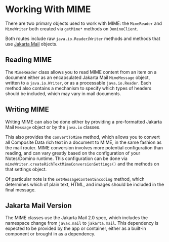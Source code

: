 # Working With MIME

There are two primary objects used to work with MIME: the `MimeReader` and `MimeWriter` both created via `getMime*` methods on `DominoClient`.

Both routes include raw `java.io.Reader`/`Writer` methods and methods that use [Jakarta Mail](https://eclipse-ee4j.github.io/mail/) objects.

## Reading MIME

The `MimeReader` class allows you to read MIME content from an item on a document either as an encapsulated Jakarta Mail `MimeMessage` object, written to a `java.io.Writer`, or as a processable `java.io.Reader`. Each method also contains a mechanism to specify which types of headers should be included, which may vary in mail documents.

## Writing MIME

Writing MIME can also be done either by providing a pre-formatted Jakarta Mail `Message` object or by the `java.io` classes.

This also provides the `convertToMime` method, which allows you to convert all Composite Data rich text in a document to MIME, in the same fashion as the mail router. MIME conversion involves more potential configuration than reading, and can vary greatly based on the configuration of your Notes/Domino runtime. This configuration can be done via `mimeWriter.createRichTextMimeConversionSettings()` and the methods on that settings object.

Of particular note is the `setMessageContentEncoding` method, which determines which of plain text, HTML, and images should be included in the final message.

## Jakarta Mail Version

The MIME classes use the Jakarta Mail 2.0 spec, which includes the namespace change from `javax.mail` to `jakarta.mail`. This dependency is expected to be provided by the app or container, either as a built-in component or brought in as a dependency.

